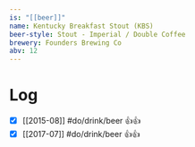 ```yaml
---
is: "[[beer]]"
name: Kentucky Breakfast Stout (KBS)
beer-style: Stout - Imperial / Double Coffee
brewery: Founders Brewing Co
abv: 12
---
```

# Log
- [x] [[2015-08]] #do/drink/beer 👍👍
- [x] [[2017-07]] #do/drink/beer 👍👍
